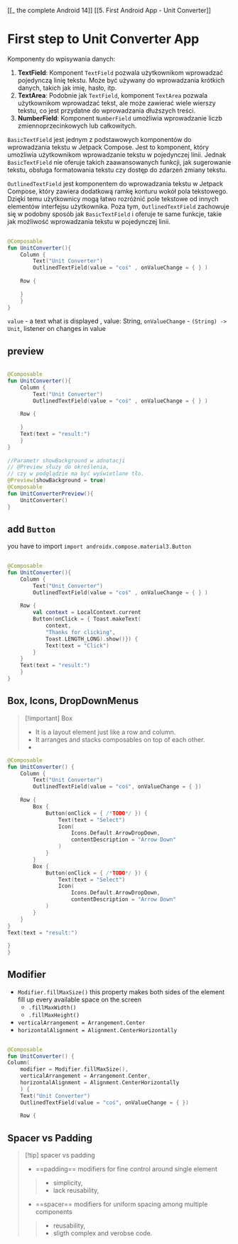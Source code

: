 [[_ the complete Android 14]]
[[5. First Android App - Unit Converter]]


# First step to Unit Converter App

Komponenty do wpisywania danych:
1. **TextField**: Komponent `TextField` pozwala użytkownikom wprowadzać pojedynczą linię tekstu. Może być używany do wprowadzania krótkich danych, takich jak imię, hasło, itp.
2. **TextArea**: Podobnie jak `TextField`, komponent `TextArea` pozwala użytkownikom wprowadzać tekst, ale może zawierać wiele wierszy tekstu, co jest przydatne do wprowadzania dłuższych treści.
3. **NumberField**: Komponent `NumberField` umożliwia wprowadzanie liczb zmiennoprzecinkowych lub całkowitych.

`BasicTextField` jest jednym z podstawowych komponentów do wprowadzania tekstu w Jetpack Compose. Jest to komponent, który umożliwia użytkownikom wprowadzanie tekstu w pojedynczej linii. Jednak `BasicTextField` nie oferuje takich zaawansowanych funkcji, jak sugerowanie tekstu, obsługa formatowania tekstu czy dostęp do zdarzeń zmiany tekstu.

`OutlinedTextField` jest komponentem do wprowadzania tekstu w Jetpack Compose, który zawiera dodatkową ramkę konturu wokół pola tekstowego. Dzięki temu użytkownicy mogą łatwo rozróżnić pole tekstowe od innych elementów interfejsu użytkownika. Poza tym, `OutlinedTextField` zachowuje się w podobny sposób jak `BasicTextField` i oferuje te same funkcje, takie jak możliwość wprowadzania tekstu w pojedynczej linii.

```kotlin
  
@Composable  
fun UnitConverter(){  
	Column {  
		Text("Unit Converter")  
		OutlinedTextField(value = "coś" , onValueChange = { } )  
  
	Row {  
  
	}  
	}  
}
```
`value` -  a text what is displayed , value: String,
`onValueChange` -   `(String) -> Unit`,  listener on changes in value

## preview
```kotlin
    
@Composable  
fun UnitConverter(){  
	Column {  
		Text("Unit Converter")  
		OutlinedTextField(value = "coś" , onValueChange = { } )  
  
	Row {  
  
	}  
	Text(text = "result:")  
	}  
}  
  
//Parametr showBackground w adnotacji  
// @Preview służy do określenia,  
// czy w podglądzie ma być wyświetlane tło.  
@Preview(showBackground = true)  
@Composable  
fun UnitConverterPreview(){  
	UnitConverter()  
}
```


## add `Button`
you have to import 
`import androidx.compose.material3.Button`

```kotlin
  
@Composable  
fun UnitConverter(){  
	Column {  
		Text("Unit Converter")  
		OutlinedTextField(value = "coś" , onValueChange = { } )  
  
	Row {  
		val context = LocalContext.current  
		Button(onClick = { Toast.makeText(  
			context,  
			"Thanks for clicking",  
			Toast.LENGTH_LONG).show()}) {  
			Text(text = "Click")  
		}  
	}  
	Text(text = "result:")  
	}  
}
```

## Box, Icons, DropDownMenus

>[!important] Box
> - It is a layout element just like a row and column.
> - It arranges and stacks composables on top of each other.
> - 


```kotlin
@Composable  
fun UnitConverter() {  
	Column {  
		Text("Unit Converter")  
		OutlinedTextField(value = "coś", onValueChange = { })  
  
	Row {  
		Box {  
			Button(onClick = { /*TODO*/ }) {  
				Text(text = "Select")  
				Icon(  
					Icons.Default.ArrowDropDown,  
					contentDescription = "Arrow Down"  
				)  
			}  
		}  
		Box {  
			Button(onClick = { /*TODO*/ }) {  
				Text(text = "Select")  
				Icon(  
					Icons.Default.ArrowDropDown,  
					contentDescription = "Arrow Down"  
			)  
		}  
	}  
}  
Text(text = "result:")  
  
}  
}
```


## Modifier

- `Modifier.fillMaxSize()` this property makes both sides of the element fill up every available space on the screen
	- `.fillMaxWidth()`
	- `.fillMaxHeight()`
- `verticalArrangement = Arrangement.Center`
- `horizontalAlignment = Alignment.CenterHorizontally`
	
```kotlin
  
@Composable  
fun UnitConverter() {  
Column(  
	modifier = Modifier.fillMaxSize(),  
	verticalArrangement = Arrangement.Center,  
	horizontalAlignment = Alignment.CenterHorizontally  
	) {  
	Text("Unit Converter")  
	OutlinedTextField(value = "coś", onValueChange = { })  
  
	Row {
```


## Spacer vs Padding

>[!tip] spacer vs padding
> -  ==padding== modifiers for fine control around single element
> > - simplicity,
> > - lack reusability,
> - ==spacer== modifiers for uniform spacing among multiple components
> > - reusability,
>> - sligth complex and verobse code.
	












